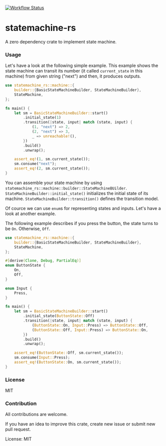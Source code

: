 [![Workflow Status](https://github.com/yuk1ty/statemachine-rs/workflows/Rust/badge.svg)](https://github.com/yuk1ty/statemachine-rs/actions?query=workflow%3A%22Rust%22)

# statemachine-rs

A zero dependency crate to implement state machine.

### Usage

Let's have a look at the following simple example. This example shows the state machine
can transit its number (it called `current_state` in this machine)
from given string ("next") and then, it produces outputs.

```rust
use statemachine_rs::machine::{
    builder::{BasicStateMachineBuilder, StateMachineBuilder},
    StateMachine,
};

fn main() {
    let sm = BasicStateMachineBuilder::start()
        .initial_state(1)
        .transition(|state, input| match (state, input) {
            (1, "next") => 2,
            (2, "next") => 3,
            _ => unreachable!(),
        })
        .build()
        .unwrap();

    assert_eq!(1, sm.current_state());
    sm.consume("next");
    assert_eq!(2, sm.current_state());
}
```

You can assemble your state machine by using `statemachine_rs::machine::builder::StateMachineBUilder`.
`StateMachineBuilder::initial_state()` initializes the initial state of its machine.
`StateMachineBuilder::transition()` defines the transition model.

Of cource we can use `enum`s for representing states and inputs. Let's have a look at another example.

The following example describes if you press the button, the state turns to be `On`. Otherwise, `Off`.

```rust
use statemachine_rs::machine::{
    builder::{BasicStateMachineBuilder, StateMachineBuilder},
    StateMachine,
};

#[derive(Clone, Debug, PartialEq)]
enum ButtonState {
    On,
    Off,
}

enum Input {
    Press,
}

fn main() {
    let sm = BasicStateMachineBuilder::start()
        .initial_state(ButtonState::Off)
        .transition(|state, input| match (state, input) {
            (ButtonState::On, Input::Press) => ButtonState::Off,
            (ButtonState::Off, Input::Press) => ButtonState::On,
        })
        .build()
        .unwrap();

    assert_eq!(ButtonState::Off, sm.current_state());
    sm.consume(Input::Press);
    assert_eq!(ButtonState::On, sm.current_state());
}
```

### License

MIT

### Contribution

All contributions are welcome.

If you have an idea to improve this crate, create new issue or submit new pull request.

License: MIT
